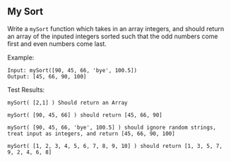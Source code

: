 ## My Sort

Write a `mySort` function which takes in an array integers, and should return an array of the inputed integers sorted such that the odd numbers come first and even numbers come last.

Example:

```
Input: mySort([90, 45, 66, 'bye', 100.5])
Output: [45, 66, 90, 100]

```

Test Results:

```
mySort( [2,1] ) Should return an Array

mySort( [90, 45, 66] ) should return [45, 66, 90]

mySort( [90, 45, 66, 'bye', 100.5] ) should ignore random strings, treat input as integers, and return [45, 66, 90, 100]

mySort( [1, 2, 3, 4, 5, 6, 7, 8, 9, 10] ) should return [1, 3, 5, 7, 9, 2, 4, 6, 8]

```
